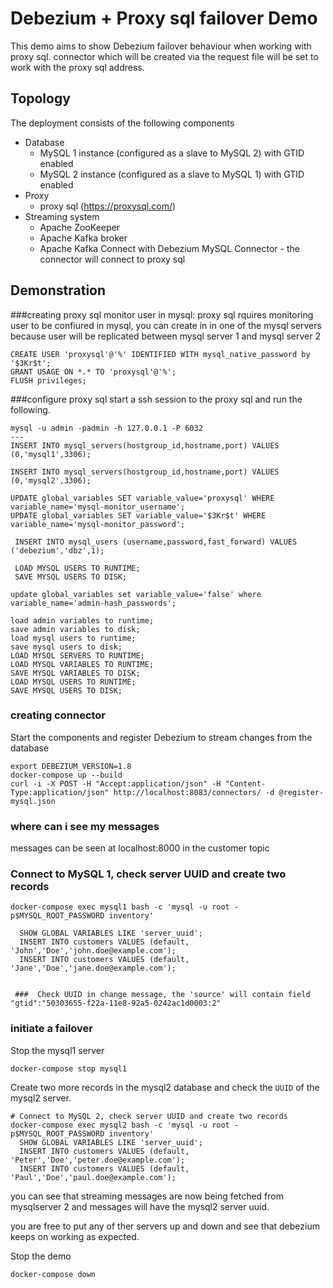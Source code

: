 # Debezium + Proxy sql failover Demo

This demo aims to show Debezium failover behaviour when working with proxy sql.
connector which will be created via the request file will be set to work with the proxy sql address.

## Topology

The deployment consists of the following components

* Database
  * MySQL 1 instance (configured as a slave to MySQL 2) with GTID enabled
  * MySQL 2 instance (configured as a slave to MySQL 1) with GTID enabled
* Proxy
	* proxy sql (https://proxysql.com/)
* Streaming system
  * Apache ZooKeeper
  * Apache Kafka broker
  * Apache Kafka Connect with Debezium MySQL Connector - the connector will connect to proxy sql

## Demonstration

###creating proxy sql monitor user in mysql:
proxy sql rquires monitoring user to be confiured in mysql,  you can create in in one of the mysql servers because user will be replicated between mysql server 1 and mysql server 2
```
CREATE USER 'proxysql'@'%' IDENTIFIED WITH mysql_native_password by '$3Kr$t';
GRANT USAGE ON *.* TO 'proxysql'@'%';
FLUSH privileges;
```

###configure proxy sql
start a ssh session to the proxy sql and run the following.

```
mysql -u admin -padmin -h 127.0.0.1 -P 6032
---
INSERT INTO mysql_servers(hostgroup_id,hostname,port) VALUES (0,'mysql1',3306);

INSERT INTO mysql_servers(hostgroup_id,hostname,port) VALUES (0,'mysql2',3306);

UPDATE global_variables SET variable_value='proxysql' WHERE variable_name='mysql-monitor_username';
UPDATE global_variables SET variable_value='$3Kr$t' WHERE variable_name='mysql-monitor_password';

 INSERT INTO mysql_users (username,password,fast_forward) VALUES ('debezium','dbz',1);

 LOAD MYSQL USERS TO RUNTIME;
 SAVE MYSQL USERS TO DISK;

update global_variables set variable_value='false' where variable_name='admin-hash_passwords';

load admin variables to runtime; 
save admin variables to disk;
load mysql users to runtime;
save mysql users to disk;
LOAD MYSQL SERVERS TO RUNTIME;
LOAD MYSQL VARIABLES TO RUNTIME;
SAVE MYSQL VARIABLES TO DISK;   
LOAD MYSQL USERS TO RUNTIME;
SAVE MYSQL USERS TO DISK;

```

### creating connector
Start the components and register Debezium to stream changes from the database
```
export DEBEZIUM_VERSION=1.8
docker-compose up --build
curl -i -X POST -H "Accept:application/json" -H "Content-Type:application/json" http://localhost:8083/connectors/ -d @register-mysql.json
```

### where can i see my messages 
messages can be seen at localhost:8000 in the customer topic


### Connect to MySQL 1, check server UUID and create two records
```
docker-compose exec mysql1 bash -c 'mysql -u root -p$MYSQL_ROOT_PASSWORD inventory'

  SHOW GLOBAL VARIABLES LIKE 'server_uuid';
  INSERT INTO customers VALUES (default, 'John','Doe','john.doe@example.com');
  INSERT INTO customers VALUES (default, 'Jane','Doe','jane.doe@example.com');
  
  
 ###  Check UUID in change message, the 'source' will contain field "gtid":"50303655-f22a-11e8-92a5-0242ac1d0003:2"
```

### initiate a failover

Stop the mysql1 server
```
docker-compose stop mysql1
```
Create two more records in the mysql2 database  and check the `UUID` of the mysql2 server.
```
# Connect to MySQL 2, check server UUID and create two records
docker-compose exec mysql2 bash -c 'mysql -u root -p$MYSQL_ROOT_PASSWORD inventory'
  SHOW GLOBAL VARIABLES LIKE 'server_uuid';
  INSERT INTO customers VALUES (default, 'Peter','Doe','peter.doe@example.com');
  INSERT INTO customers VALUES (default, 'Paul','Doe','paul.doe@example.com');
```

you can see that streaming messages are now being fetched from mysqlserver 2 and messages will have the mysql2 server uuid.

you are free to put any of ther servers up and down and see that debezium keeps on working as expected.

Stop the demo
```
docker-compose down
```
